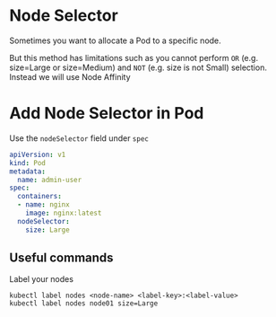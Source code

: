 # Node Selector
Sometimes you want to allocate a Pod to a specific node.

But this method has limitations such as you cannot perform `OR` (e.g. size=Large or size=Medium) and `NOT` (e.g. size is not Small) selection. Instead we will use Node Affinity

# Add Node Selector in Pod
Use the `nodeSelector` field under `spec`
```yaml
apiVersion: v1
kind: Pod
metadata:
  name: admin-user
spec:
  containers:
  - name: nginx
    image: nginx:latest
  nodeSelector:
    size: Large
```

## Useful commands
Label your nodes
```
kubectl label nodes <node-name> <label-key>:<label-value>
kubectl label nodes node01 size=Large
```